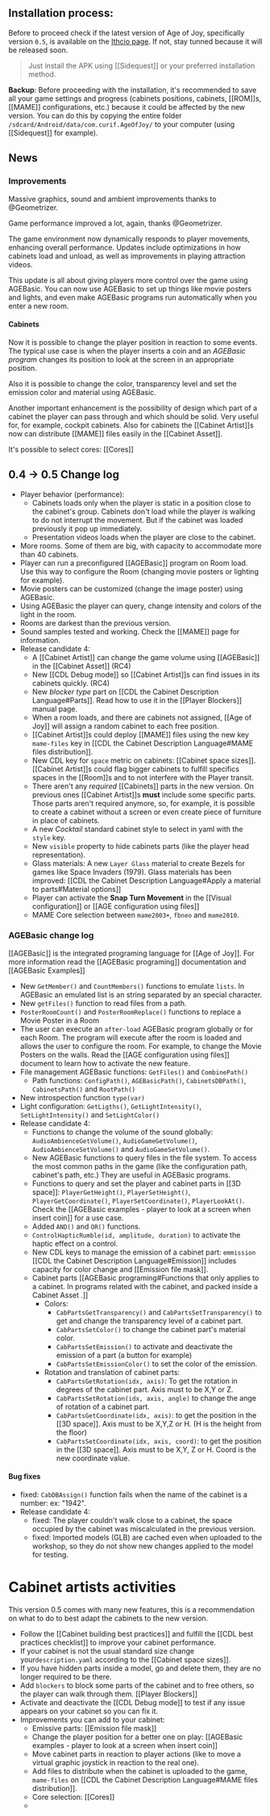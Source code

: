## Installation process:

Before to proceed check if the latest version of Age of Joy, specifically version `0.5`, is available on the [Ithcio page](https://curifab.itch.io/age-of-joy). If not, stay tunned because it will be released soon.

> 
> Just install the APK using [[Sidequest]] or your preferred installation method.

**Backup**: Before proceeding with the installation, it's recommended to save all your game settings and progress (cabinets positions, cabinets, [[ROM]]s, [[MAME]] configurations, etc.) because it could be affected by the new version. You can do this by copying the entire folder `/sdcard/Android/data/com.curif.AgeOfJoy/` to your computer (using [[Sidequest]] for example). 

## News

### Improvements

Massive graphics, sound and ambient improvements thanks to @Geometrizer.

Game performance improved a lot, again, thanks @Geometrizer.

The game environment now dynamically responds to player movements, enhancing overall performance. Updates include optimizations in how cabinets load and unload, as well as improvements in playing attraction videos.

This update is all about giving players more control over the game using AGEBasic. You can now use AGEBasic to set up things like movie posters and lights, and even make AGEBasic programs run automatically when you enter a new room. 

#### Cabinets

Now it is possible to change the player position in reaction to some events. The typical use case is when the player inserts a coin and an *AGEBasic program* changes its position to look at the screen in an appropriate position.

Also it is possible to change the color, transparency level and set the emission color and material using AGEBasic.

Another important enhancement is the possibility of design which part of a cabinet the player can pass through and which should be solid. Very useful for, for example, cockpit cabinets. Also for cabinets the [[Cabinet Artist]]s now can distribute [[MAME]] files easily in the [[Cabinet Asset]].

It's possible to select cores: [[Cores]]
## 0.4 -> 0.5 Change log

- Player behavior (performance):
	- Cabinets loads only when the player is static in a position close to the cabinet's group. Cabinets don't load while the player is walking to do not interrupt the movement. But if the cabinet was loaded previously it pop up immediately.
	- Presentation videos loads when the player are close to the cabinet.
- More rooms. Some of them are big, with capacity to accommodate more than 40 cabinets.
- Player can run a preconfigured [[AGEBasic]] program on Room load. Use this way to configure the Room (changing movie posters or lighting for example).
- Movie posters can be customized (change the image poster) using AGEBasic.
- Using AGEBasic the player can query, change intensity and colors of the light in the room.
- Rooms are darkest than the previous version.
- Sound samples tested and working. Check the [[MAME]] page for information.
- Release candidate 4:
	- A [[Cabinet Artist]] can change the game volume using [[AGEBasic]] in the [[Cabinet Asset]] (RC4)
	- New [[CDL Debug mode]] so [[Cabinet Artist]]s can find issues in its cabinets quickly. (RC4)
	- New *blocker type* part on [[CDL the Cabinet Description Language#Parts]]. Read how to use it in the [[Player Blockers]] manual page.
	- When a room loads, and there are cabinets not assigned, [[Age of Joy]] will assign a random cabinet to each free position.
	- [[Cabinet Artist]]s could deploy [[MAME]] files using the new key `mame-files` key in [[CDL the Cabinet Description Language#MAME files distribution]].
	- New CDL key for `space` metric on cabinets: [[Cabinet space sizes]]. [[Cabinet Artist]]s could flag bigger cabinets to fulfill specifics spaces in the [[Room]]s and to not interfere with the Player transit.
	- There aren't any *required* [[Cabinets]] parts in the new version. On previous ones [[Cabinet Artist]]s **must** include some specific parts. Those parts aren't required anymore, so, for example, it is possible to create a cabinet without a screen or even create piece of furniture in place of cabinets.
	- A new *Cocktail* standard cabinet style to select in yaml with the `style` key. 
	- New `visible` property to hide cabinets parts (like the player head representation).
	- Glass materials: A new `Layer Glass` material to create Bezels for games like Space Invaders (1979). Glass materials has been improved: [[CDL the Cabinet Description Language#Apply a material to parts#Material options]]
	- Player can activate the **Snap Turn Movement** in the [[Visual configuration]] or [[AGE configuration using files]]
	- MAME Core selection between `mame2003+`, `fbneo` and `mame2010`.

### AGEBasic change log

[[AGEBasic]] is the integrated programing language for [[Age of Joy]]. For more information read the [[AGEBasic programing]] documentation and [[AGEBasic Examples]]

- New `GetMember()` and `CountMembers()` functions to emulate `lists`. In AGEBasic an emulated list is an string separated by an special character.
- New `getFiles()` function to read files from a path.
- `PosterRoomCount()` and `PosterRoomReplace()` functions to replace a Movie Poster in a Room
- The user can execute an `after-load` AGEBasic program globally or for each Room. The program will execute after the room is loaded and allows the user to configure the room. For example, to change the Movie Posters on the walls. Read the [[AGE configuration using files]] document to learn how to activate the new feature.
- File management AGEBasic functions: `GetFiles()` and `CombinePath()`
	- Path functions: `ConfigPath()`,  `AGEBasicPath()`, `CabinetsDBPath()`, `CabinetsPath()` and `RootPath()`
- New introspection function `type(var)`
- Light configuration: `GetLigths()`, `GetLightIntensity()`, `SetLightIntensity()` and `SetLightColor()`
- Release candidate 4:
	- Functions to change the volume of the sound globally: `AudioAmbienceGetVolume()`, `AudioGameGetVolume()`, `AudioAmbienceSetVolume()` and `AudioGameSetVolume()`.
	- New AGEBasic functions to query files in the file system. To access the most common paths in the game (like the configuration path, cabinet's path, etc.) They are useful in AGEBasic programs.
	- Functions to query and set the player and cabinet parts in [[3D space]]: `PlayerGetHeight()`, `PlayerSetHeight()`, `PlayerGetCoordinate()`, `PlayerSetCoordinate()`, `PlayerLookAt()`. Check the [[AGEBasic examples - player to look at a screen when insert coin]] for a use case.
	- Added `AND()` and `OR()` functions.
	- `ControlHapticRumble(id, amplitude, duration)` to activate the haptic effect on a control.
	- New CDL keys to manage the emission of a cabinet part: `emmission` [[CDL the Cabinet Description Language#Emission]] includes capacity for color change and [[Emission file mask]].
	- Cabinet parts [[AGEBasic programing#Functions that only applies to a cabinet. In programs related with the cabinet, and packed inside a Cabinet Asset .]]
		- Colors:
			- `CabPartsGetTransparency()` and `CabPartsSetTransparency()` to get and change the transparency level of a cabinet part. 
			- `CabPartsSetColor()` to change the cabinet part's material color.
			- `CabPartsSetEmission()` to activate and deactivate the emission of a part (a button for example)
			- `CabPartsSetEmissionColor()` to set the color of the emission.
		- Rotation and translation of cabinet parts:
			- `CabPartsGetRotation(idx, axis)`: To get the rotation in degrees of the cabinet part. Axis must to be X,Y or Z.
			- `CabPartsSetRotation(idx, axis, angle)` to change the ange of rotation of a cabinet part.
			- `CabPartsGetCoordinate(idx, axis)`: to get the position in the [[3D space]]. Axis must to be X,Y,Z or H. (H is the height from the floor)
			- `CabPartsSetCoordinate(idx, axis, coord)`: to get the position in the [[3D space]]. Axis must to be X,Y, Z or H. Coord is the new coordinate value.
#### Bug fixes

- fixed: `CabDBAssign()` function fails when the name of the cabinet is a number: ex: "1942".
- Release candidate 4:
	- fixed: The player couldn't walk close to a cabinet, the space occupied by the cabinet was miscalculated in the previous version.
	- fixed: Imported models (GLB) are cached even when uploaded to the workshop, so they do not show new changes applied to the model for testing.

# Cabinet artists activities

This version 0.5 comes with many new features, this is a recommendation on what to do to best adapt the cabinets to the new version.

- Follow the [[Cabinet building best practices]] and fulfill the [[CDL best practices checklist]] to improve your cabinet performance.
- If your cabinet is not the usual standard size change your`description.yaml` according to the  [[Cabinet space sizes]].
- If you have hidden parts inside a model, go and delete them, they are no longer required to be there.
- Add `blockers` to block some parts of the cabinet and to free others, so the player can walk through them. [[Player Blockers]]
- Activate and deactivate the [[CDL Debug mode]] to test if any issue appears on your cabinet so you can fix it.
- Improvements you can add to your cabinet:
	- Emissive parts: [[Emission file mask]]
	- Change the player position for a better one on play: [[AGEBasic examples - player to look at a screen when insert coin]]
	- Move cabinet parts in reaction to player actions (like to move a virtual graphic joystick in reaction to the real one).
	- Add files to distribute when the cabinet is uploaded to the game, `mame-files` on [[CDL the Cabinet Description Language#MAME files distribution]]. 
	- Core selection: [[Cores]]
	- 

